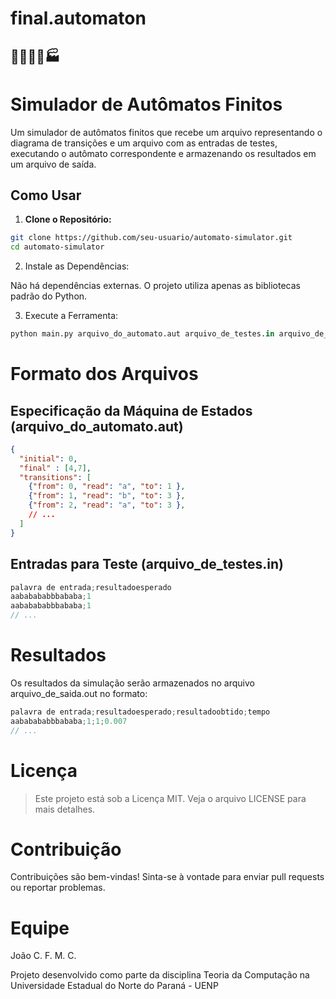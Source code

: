 # final.automaton
## 🤖🔌🧠🔧🏭

# Simulador de Autômatos Finitos

Um simulador de autômatos finitos que recebe um arquivo representando o diagrama de transições e um arquivo com as entradas de testes, executando o autômato correspondente e armazenando os resultados em um arquivo de saída.

## Como Usar

1. **Clone o Repositório:**

```bash
git clone https://github.com/seu-usuario/automato-simulator.git
cd automato-simulator
```
2. Instale as Dependências:

Não há dependências externas. O projeto utiliza apenas as bibliotecas padrão do Python.

3. Execute a Ferramenta:
```py
python main.py arquivo_do_automato.aut arquivo_de_testes.in arquivo_de_saida.out
```
# Formato dos Arquivos

## Especificação da Máquina de Estados (arquivo_do_automato.aut)
```json
{
  "initial": 0,
  "final" : [4,7],
  "transitions": [
    {"from": 0, "read": "a", "to": 1 },
    {"from": 1, "read": "b", "to": 3 },
    {"from": 2, "read": "a", "to": 3 },
    // ...
  ]
}
```
## Entradas para Teste (arquivo_de_testes.in)
```js
palavra de entrada;resultadoesperado
aababababbbababa;1
aababababbbababa;1
// ...
```
# Resultados
Os resultados da simulação serão armazenados no arquivo arquivo_de_saida.out no formato:
```js
palavra de entrada;resultadoesperado;resultadoobtido;tempo
aababababbbababa;1;1;0.007
// ...
```
# Licença
> Este projeto está sob a Licença MIT. Veja o arquivo LICENSE para mais detalhes.

# Contribuição
Contribuições são bem-vindas! Sinta-se à vontade para enviar pull requests ou reportar problemas.

# Equipe
João C. F. M. C.

 Projeto desenvolvido como parte da disciplina Teoria da Computação na Universidade Estadual do Norte do Paraná - UENP